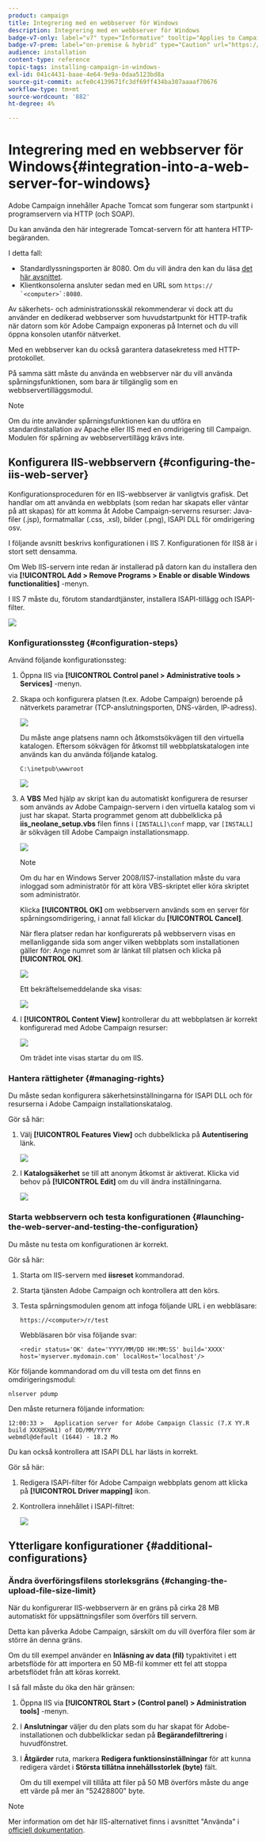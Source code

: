 ```yaml
---
product: campaign
title: Integrering med en webbserver för Windows
description: Integrering med en webbserver för Windows
badge-v7-only: label="v7" type="Informative" tooltip="Applies to Campaign Classic v7 only"
badge-v7-prem: label="on-premise & hybrid" type="Caution" url="https://experienceleague.adobe.com/docs/campaign-classic/using/installing-campaign-classic/architecture-and-hosting-models/hosting-models-lp/hosting-models.html" tooltip="Applies to on-premise and hybrid deployments only"
audience: installation
content-type: reference
topic-tags: installing-campaign-in-windows-
exl-id: 041c4431-baae-4e64-9e9a-0daa5123bd8a
source-git-commit: acfe0c4139671fc3df69ff434ba307aaaaf70676
workflow-type: tm+mt
source-wordcount: '882'
ht-degree: 4%

---
```


# Integrering med en webbserver för Windows{#integration-into-a-web-server-for-windows}



Adobe Campaign innehåller Apache Tomcat som fungerar som startpunkt i programservern via HTTP (och SOAP).

Du kan använda den här integrerade Tomcat-servern för att hantera HTTP-begäranden.

I detta fall:

* Standardlyssningsporten är 8080. Om du vill ändra den kan du läsa [det här avsnittet](../../installation/using/configure-tomcat.md).
* Klientkonsolerna ansluter sedan med en URL som ```https:// `<computer>`:8080```.

Av säkerhets- och administrationsskäl rekommenderar vi dock att du använder en dedikerad webbserver som huvudstartpunkt för HTTP-trafik när datorn som kör Adobe Campaign exponeras på Internet och du vill öppna konsolen utanför nätverket.

Med en webbserver kan du också garantera datasekretess med HTTP-protokollet.

På samma sätt måste du använda en webbserver när du vill använda spårningsfunktionen, som bara är tillgänglig som en webbservertilläggsmodul.

>[!NOTE]
>
>Om du inte använder spårningsfunktionen kan du utföra en standardinstallation av Apache eller IIS med en omdirigering till Campaign. Modulen för spårning av webbservertillägg krävs inte.

## Konfigurera IIS-webbservern {#configuring-the-iis-web-server}

Konfigurationsproceduren för en IIS-webbserver är vanligtvis grafisk. Det handlar om att använda en webbplats (som redan har skapats eller väntar på att skapas) för att komma åt Adobe Campaign-serverns resurser: Java-filer (.jsp), formatmallar (.css, .xsl), bilder (.png), ISAPI DLL för omdirigering osv.

I följande avsnitt beskrivs konfigurationen i IIS 7. Konfigurationen för IIS8 är i stort sett densamma.

Om Web IIS-servern inte redan är installerad på datorn kan du installera den via **[!UICONTROL Add > Remove Programs > Enable or disable Windows functionalities]** -menyn.

I IIS 7 måste du, förutom standardtjänster, installera ISAPI-tillägg och ISAPI-filter.

![](assets/s_ncs_install_iis7_isapi.png)

### Konfigurationssteg {#configuration-steps}

Använd följande konfigurationssteg:

1. Öppna IIS via **[!UICONTROL Control panel > Administrative tools > Services]** -menyn.
1. Skapa och konfigurera platsen (t.ex. Adobe Campaign) beroende på nätverkets parametrar (TCP-anslutningsporten, DNS-värden, IP-adress).

   ![](assets/s_ncs_install_iis7_add_site.png)

   Du måste ange platsens namn och åtkomstsökvägen till den virtuella katalogen. Eftersom sökvägen för åtkomst till webbplatskatalogen inte används kan du använda följande katalog.

   ```
   C:\inetpub\wwwroot
   ```

   ![](assets/s_ncs_install_iis7_parameters_step1.png)

1. A **VBS** Med hjälp av skript kan du automatiskt konfigurera de resurser som används av Adobe Campaign-servern i den virtuella katalog som vi just har skapat. Starta programmet genom att dubbelklicka på **iis_neolane_setup.vbs** filen finns i `[INSTALL]\conf` mapp, var `[INSTALL]` är sökvägen till Adobe Campaign installationsmapp.

   ![](assets/s_ncs_install_iis7_parameters_step2.png)

   >[!NOTE]
   >
   >Om du har en Windows Server 2008/IIS7-installation måste du vara inloggad som administratör för att köra VBS-skriptet eller köra skriptet som administratör.

   Klicka **[!UICONTROL OK]** om webbservern används som en server för spårningsomdirigering, i annat fall klickar du **[!UICONTROL Cancel]**.

   När flera platser redan har konfigurerats på webbservern visas en mellanliggande sida som anger vilken webbplats som installationen gäller för: Ange numret som är länkat till platsen och klicka på **[!UICONTROL OK]**.

   ![](assets/s_ncs_install_iis7_parameters_step3.png)

   Ett bekräftelsemeddelande ska visas:

   ![](assets/s_ncs_install_iis7_parameters_step7.png)

1. I **[!UICONTROL Content View]** kontrollerar du att webbplatsen är korrekt konfigurerad med Adobe Campaign resurser:

   ![](assets/s_ncs_install_iis7_parameters_step6.png)

   Om trädet inte visas startar du om IIS.

### Hantera rättigheter {#managing-rights}

Du måste sedan konfigurera säkerhetsinställningarna för ISAPI DLL och för resurserna i Adobe Campaign installationskatalog.

Gör så här:

1. Välj **[!UICONTROL Features View]** och dubbelklicka på **Autentisering** länk.

   ![](assets/s_ncs_install_iis7_parameters_step8.png)

1. I **Katalogsäkerhet** se till att anonym åtkomst är aktiverat. Klicka vid behov på **[!UICONTROL Edit]** om du vill ändra inställningarna.

   ![](assets/s_ncs_install_iis7_parameters_step9.png)

### Starta webbservern och testa konfigurationen {#launching-the-web-server-and-testing-the-configuration}

Du måste nu testa om konfigurationen är korrekt.

Gör så här:

1. Starta om IIS-servern med **iisreset** kommandorad.

1. Starta tjänsten Adobe Campaign och kontrollera att den körs.

1. Testa spårningsmodulen genom att infoga följande URL i en webbläsare:

   ```
   https://<computer>/r/test
   ```

   Webbläsaren bör visa följande svar:

   ```
   <redir status='OK' date='YYYY/MM/DD HH:MM:SS' build='XXXX' host='myserver.mydomain.com' localHost='localhost'/>
   ```

Kör följande kommandorad om du vill testa om det finns en omdirigeringsmodul:

```
nlserver pdump
```

Den måste returnera följande information:

```
12:00:33 >   Application server for Adobe Campaign Classic (7.X YY.R build XXX@SHA1) of DD/MM/YYYY
webmdl@default (1644) - 18.2 Mo
```

Du kan också kontrollera att ISAPI DLL har lästs in korrekt.

Gör så här:

1. Redigera ISAPI-filter för Adobe Campaign webbplats genom att klicka på **[!UICONTROL Driver mapping]** ikon.
1. Kontrollera innehållet i ISAPI-filtret:

   ![](assets/s_ncs_install_iis7_parameters_step11.png)

## Ytterligare konfigurationer {#additional-configurations}

### Ändra överföringsfilens storleksgräns {#changing-the-upload-file-size-limit}

När du konfigurerar IIS-webbservern är en gräns på cirka 28 MB automatiskt för uppsättningsfiler som överförs till servern.

Detta kan påverka Adobe Campaign, särskilt om du vill överföra filer som är större än denna gräns.

Om du till exempel använder en **Inläsning av data (fil)** typaktivitet i ett arbetsflöde för att importera en 50 MB-fil kommer ett fel att stoppa arbetsflödet från att köras korrekt.

I så fall måste du öka den här gränsen:

1. Öppna IIS via **[!UICONTROL Start > (Control panel) > Administration tools]** -menyn.
1. I **Anslutningar** väljer du den plats som du har skapat för Adobe-installationen och dubbelklickar sedan på **Begärandefiltrering** i huvudfönstret.
1. I **Åtgärder** ruta, markera **Redigera funktionsinställningar** för att kunna redigera värdet i **Största tillåtna innehållsstorlek (byte)** fält.

   Om du till exempel vill tillåta att filer på 50 MB överförs måste du ange ett värde på mer än &quot;52428800&quot; byte.

>[!NOTE]
>
>Mer information om det här IIS-alternativet finns i avsnittet &quot;Använda&quot; i [officiell dokumentation](https://www.iis.net/configreference/system.webserver/security/requestfiltering/requestlimits).

